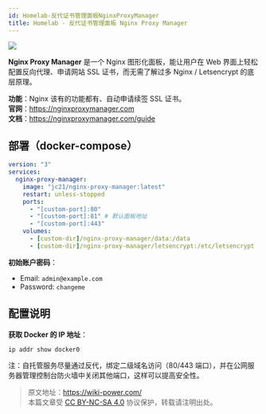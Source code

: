 ```yaml
---
id: Homelab-反代证书管理面板NginxProxyManager
title: Homelab - 反代证书管理面板 Nginx Proxy Manager
---
```


![](https://wiki-media-1253965369.cos.ap-guangzhou.myqcloud.com/img/20230408182138.png)

**Nginx Proxy Manager** 是一个 Nginx 图形化面板，能让用户在 Web 界面上轻松配置反向代理、申请网站 SSL 证书，而无需了解过多 Nginx / Letsencrypt 的底层原理。

**功能**：Nginx 该有的功能都有、自动申请续签 SSL 证书。  
**官网**：<https://nginxproxymanager.com>  
**文档**：<https://nginxproxymanager.com/guide>

## 部署（docker-compose）

```yml title="docker-compose.yml"
version: "3"
services:
  nginx-proxy-manager:
    image: "jc21/nginx-proxy-manager:latest"
    restart: unless-stopped
    ports:
      - "[custom-port]:80"
      - "[custom-port]:81" # 默认面板地址
      - "[custom-port]:443"
    volumes:
      - [custom-dir]/nginx-proxy-manager/data:/data
      - [custom-dir]/nginx-proxy-manager/letsencrypt:/etc/letsencrypt
```

**初始账户密码**：

- Email: `admin@example.com`
- Password: `changeme`

## 配置说明

**获取 Docker 的 IP 地址**：

```shell
ip addr show docker0
```

注：自托管服务尽量通过反代，绑定二级域名访问（80/443 端口），并在公网服务器管理控制台防火墙中关闭其他端口，这样可以提高安全性。

> 原文地址：<https://wiki-power.com/>  
> 本篇文章受 [CC BY-NC-SA 4.0](https://creativecommons.org/licenses/by/4.0/deed.zh) 协议保护，转载请注明出处。
